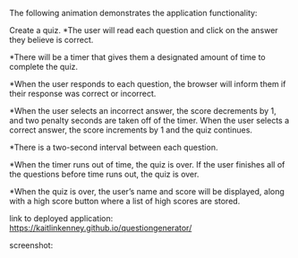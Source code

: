 
The following animation demonstrates the application functionality:


Create a quiz. 
*The user will read each question and click on the answer they believe is correct. 

*There will be a timer that gives them a designated amount of time to complete the quiz. 

*When the user responds to each question, the browser will inform them if their response was correct or incorrect. 

*When the user selects an incorrect answer, the score decrements by 1, and two penalty seconds are taken off of the timer.  When the user selects a correct answer, the score increments by 1 and the quiz continues.

*There is a two-second interval between each question. 

*When the timer runs out of time, the quiz is over.  If the user finishes all of the questions before time runs out, the quiz is over.

*When the quiz is over, the user’s name and score will be displayed, along with a high score button where a list of high scores are stored.

link to deployed application: https://kaitlinkenney.github.io/questiongenerator/

screenshot: